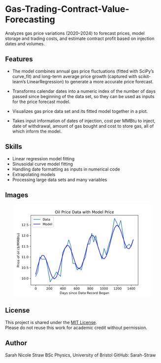 # Gas-Trading-Contract-Value-Forecasting
Analyzes gas price variations (2020–2024) to forecast prices, model storage and trading costs, and estimate contract profit based on injection dates and volumes.
## Features

-	The model combines annual gas price fluctuations (fitted with SciPy’s curve_fit) and long-term average price growth (captured with scikit-learn’s LinearRegression) to generate a more accurate price forecast.

-	Transforms calendar dates into a numeric index of the number of days passed since beginning of the data set,  so they can be used as inputs for the price forecast model.

-	Visualizes gas price data set and its fitted model together in a plot.

-	Takes input information of dates of injection, cost per MMBtu to inject, date of withdrawal, amount of gas bought and cost to store gas, all of which inform the model.

## Skills

-	Linear regression model fitting
-	Sinusoidal curve model fitting 
-	Handling date formatting as inputs in numerical code
-	Extrapolating models 
-	Processing large data sets and many variables

## Images


<p align="center">
  <img src="images/gasforcast.png" width="450"/>
</p>


## License

This project is shared under the [MIT License](./LICENSE).  
Please do not reuse this work for academic credit without permission.

## Author

Sarah Nicole Straw
BSc Physics, University of Bristol
GitHub: Sarah-Straw

